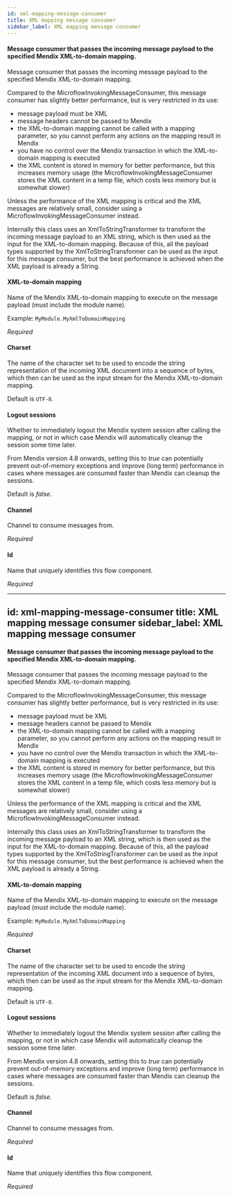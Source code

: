 ```yaml
---
id: xml-mapping-message-consumer
title: XML mapping message consumer
sidebar_label: XML mapping message consumer
---
```

#### Message consumer that passes the incoming message payload to the specified Mendix XML-to-domain mapping. 
Message consumer that passes the incoming message payload to the specified Mendix XML-to-domain mapping. 

Compared to the MicroflowInvokingMessageConsumer, this message consumer has slightly better performance, but is very restricted in its use: 
 - message payload must be XML 
 - message headers cannot be passed to Mendix 
 - the XML-to-domain mapping cannot be called with a mapping parameter, so you cannot perform any actions on the mapping result in Mendix 
 - you have no control over the Mendix transaction in which the XML-to-domain mapping is executed 
 - the XML content is stored in memory for better performance, but this increases memory usage (the MicroflowInvokingMessageConsumer stores the XML content in a temp file, which costs less memory but is somewhat slower) 

Unless the performance of the XML mapping is critical and the XML messages are relatively small, consider using a MicroflowInvokingMessageConsumer instead. 

Internally this class uses an XmlToStringTransformer to transform the incoming message payload to an XML string, which is then used as the input for the XML-to-domain mapping. Because of this, all the payload types supported by the XmlToStringTransformer can be used as the input for this message consumer, but the best performance is achieved when the XML payload is already a String.

#### XML-to-domain mapping
Name of the Mendix XML-to-domain mapping to execute on the message payload (must include the module name).

Example: <code>MyModule.MyXmlToDomainMapping</code>

<i>Required</i>

#### Charset
The name of the character set to be used to encode the string representation of the incoming XML document into a sequence of bytes, which then can be used as the input stream for the Mendix XML-to-domain mapping. 

Default is <code>UTF-8</code>.

#### Logout sessions
Whether to immediately logout the Mendix system session after calling the mapping, or not in which case Mendix will automatically cleanup the session some time later.

From Mendix version 4.8 onwards, setting this to <i>true</i> can potentially prevent out-of-memory exceptions and improve (long term) performance in cases where messages are consumed faster than Mendix can cleanup the sessions.

Default is <i>false</i>.

#### Channel
Channel to consume messages from.

<i>Required</i>

#### Id
Name that uniquely identifies this flow component.

<i>Required</i>

---
id: xml-mapping-message-consumer
title: XML mapping message consumer
sidebar_label: XML mapping message consumer
---
#### Message consumer that passes the incoming message payload to the specified Mendix XML-to-domain mapping. 
Message consumer that passes the incoming message payload to the specified Mendix XML-to-domain mapping. 

Compared to the MicroflowInvokingMessageConsumer, this message consumer has slightly better performance, but is very restricted in its use: 
 - message payload must be XML 
 - message headers cannot be passed to Mendix 
 - the XML-to-domain mapping cannot be called with a mapping parameter, so you cannot perform any actions on the mapping result in Mendix 
 - you have no control over the Mendix transaction in which the XML-to-domain mapping is executed 
 - the XML content is stored in memory for better performance, but this increases memory usage (the MicroflowInvokingMessageConsumer stores the XML content in a temp file, which costs less memory but is somewhat slower) 

Unless the performance of the XML mapping is critical and the XML messages are relatively small, consider using a MicroflowInvokingMessageConsumer instead. 

Internally this class uses an XmlToStringTransformer to transform the incoming message payload to an XML string, which is then used as the input for the XML-to-domain mapping. Because of this, all the payload types supported by the XmlToStringTransformer can be used as the input for this message consumer, but the best performance is achieved when the XML payload is already a String.

#### XML-to-domain mapping
Name of the Mendix XML-to-domain mapping to execute on the message payload (must include the module name).

Example: <code>MyModule.MyXmlToDomainMapping</code>

<i>Required</i>

#### Charset
The name of the character set to be used to encode the string representation of the incoming XML document into a sequence of bytes, which then can be used as the input stream for the Mendix XML-to-domain mapping. 

Default is <code>UTF-8</code>.

#### Logout sessions
Whether to immediately logout the Mendix system session after calling the mapping, or not in which case Mendix will automatically cleanup the session some time later.

From Mendix version 4.8 onwards, setting this to <i>true</i> can potentially prevent out-of-memory exceptions and improve (long term) performance in cases where messages are consumed faster than Mendix can cleanup the sessions.

Default is <i>false</i>.

#### Channel
Channel to consume messages from.

<i>Required</i>

#### Id
Name that uniquely identifies this flow component.

<i>Required</i>

